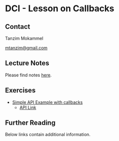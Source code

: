 # DCI - Lesson on Callbacks

## Contact 

Tanzim Mokammel

mtanzim@gmail.com

## Lecture Notes

Please find notes [here]().

## Exercises

- [Simple API Example with callbacks](https://mtanzim.github.io/dci-js-lesson-callbacks/)
  - [API Link](https://jsonplaceholder.typicode.com/users)

## Further Reading

Below links contain additional information.